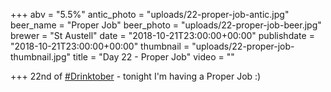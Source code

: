+++
abv = "5.5%"
antic_photo = "uploads/22-proper-job-antic.jpg"
beer_name = "Proper Job"
beer_photo = "uploads/22-proper-job-beer.jpg"
brewer = "St Austell"
date = "2018-10-21T23:00:00+00:00"
publishdate = "2018-10-21T23:00:00+00:00"
thumbnail = "uploads/22-proper-job-thumbnail.jpg"
title = "Day 22 - Proper Job"
video = ""

+++
22nd of [#Drinktober](https://www.facebook.com/hashtag/drinktober?source=feed_text&epa=HASHTAG) - tonight I'm having a Proper Job :)